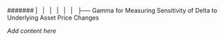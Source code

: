 ####### |   |   |   |   |   |   ├── Gamma for Measuring Sensitivity of Delta to Underlying Asset Price Changes

*Add content here*
